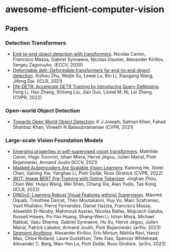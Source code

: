 # awesome-efficient-computer-vision

## Papers

### Detection Transformers

* [End-to-end object detection with transformers](https://arxiv.org/abs/2005.12872). Nicolas Carion, Francisco Massa, Gabriel Synnaeve, Nicolas Usunier, Alexander Kirillov, Sergey Zagoruyko. (ECCV, 2020)
* [Deformable detr: Deformable transformers for end-to-end object detection](https://arxiv.org/abs/2010.04159). Xizhou Zhu, Weijie Su, Lewei Lu, Bin Li, Xiaogang Wang, Jifeng Dai. (ICLR, 2021)
* [DN-DETR: Accelerate DETR Training by Introducing Query DeNoising](https://arxiv.org/abs/2203.01305). Feng Li, Hao Zhang, Shilong Liu, Jian Guo, Lionel M. Ni, Lei Zhang. (CVPR, 2022)

### Open-world Object Detection
* [Towards Open World Object Detection](https://arxiv.org/abs/2103.02603). K J Joseph, Salman Khan, Fahad Shahbaz Khan, Vineeth N Balasubramanian (CVPR, 2021)

### Large-scale Vision Foundation Models
* [Emerging properties in self-supervised vision transformers](https://arxiv.org/abs/2104.14294). Mathilde Caron, Hugo Touvron, Ishan Misra, Hervé Jégou, Julien Mairal, Piotr Bojanowski, Armand Joulin (ICCV, 2021)
* [Masked Autoencoders Are Scalable Vision Learners](https://arxiv.org/abs/2111.06377). Kaiming He, Xinlei Chen, Saining Xie, Yanghao Li, Piotr Dollár, Ross Girshick (CVPR, 2022)
* [iBOT: Image BERT Pre-Training with Online Tokenizer](https://arxiv.org/abs/2111.07832). Jinghao Zhou, Chen Wei, Huiyu Wang, Wei Shen, Cihang Xie, Alan Yuille, Tao Kong (ICLR, 2022)
* [DINOv2: Learning Robust Visual Features without Supervision](https://arxiv.org/abs/2304.07193). Maxime Oquab, Timothée Darcet, Théo Moutakanni, Huy Vo, Marc Szafraniec, Vasil Khalidov, Pierre Fernandez, Daniel Haziza, Francisco Massa, Alaaeldin El-Nouby, Mahmoud Assran, Nicolas Ballas, Wojciech Galuba, Russell Howes, Po-Yao Huang, Shang-Wen Li, Ishan Misra, Michael Rabbat, Vasu Sharma, Gabriel Synnaeve, Hu Xu, Hervé Jegou, Julien Mairal, Patrick Labatut, Armand Joulin, Piotr Bojanowski. (arXiv, 2023)
* [Segment Anything](https://arxiv.org/abs/2304.02643). Alexander Kirillov, Eric Mintun, Nikhila Ravi, Hanzi Mao, Chloe Rolland, Laura Gustafson, Tete Xiao, Spencer Whitehead, Alexander C. Berg, Wan-Yen Lo, Piotr Dollár, Ross Girshick. (arXiv, 2023)
